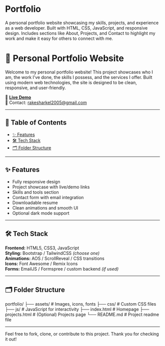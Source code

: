 # Portfolio
A personal portfolio website showcasing my skills, projects, and experience as a web developer. Built with HTML, CSS, JavaScript, and responsive design. Includes sections like About, Projects, and Contact to highlight my work and make it easy for others to connect with me. 

# 💼 Personal Portfolio Website

Welcome to my personal portfolio website! This project showcases who I am, the work I've done, the skills I possess, and the services I offer. Built using modern web technologies, the site is designed to be clean, responsive, and user-friendly.

📌 **[Live Demo](your-portfolio-link)**  
📧 Contact: [rakesharkel2005@gmail.com](mailto:rakesharkel2005@gmail.com)

---

## 📁 Table of Contents

- [✨ Features](#-features)  
- [🛠️ Tech Stack](#️-tech-stack)  
- [🗂️ Folder Structure](#️-folder-structure)

---

## ✨ Features

- Fully responsive design  
- Project showcase with live/demo links  
- Skills and tools section  
- Contact form with email integration  
- Downloadable resume  
- Clean animations and smooth UI  
- Optional dark mode support  

---

## 🛠️ Tech Stack

**Frontend:** HTML5, CSS3, JavaScript  
**Styling:** Bootstrap / TailwindCSS *(choose one)*  
**Animations:** AOS / ScrollReveal / CSS transitions  
**Icons:** Font Awesome / Remix Icons  
**Forms:** EmailJS / Formspree / custom backend *(if used)*  

---

## 🗂️ Folder Structure

portfolio/
├── assets/ # Images, icons, fonts
├── css/ # Custom CSS files
├── js/ # JavaScript for interactivity
├── index.html # Homepage
├── projects.html # (Optional) Projects page
└── README.md # Project readme file



---

Feel free to fork, clone, or contribute to this project. Thank you for checking it out!
